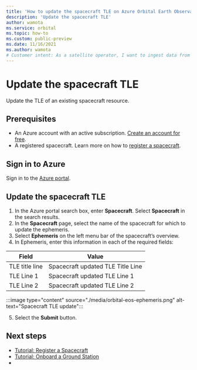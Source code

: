 ```yaml
---
title: 'How to update the spacecraft TLE on Azure Orbital Earth Observation service' 
description: 'Update the spacecraft TLE'
author: wamota
ms.service: orbital
ms.topic: how-to
ms.custom: public-preview
ms.date: 11/16/2021
ms.author: wamota
# Customer intent: As a satellite operator, I want to ingest data from my satellite into Azure.
---
```


# Update the spacecraft TLE

Update the TLE of an existing spacecraft resource.

## Prerequisites

- An Azure account with an active subscription. [Create an account for free](https://azure.microsoft.com/free/?WT.mc_id=A261C142F).
- A registered spacecraft. Learn more on how to [register a spacecraft](register-spacecraft.md).

## Sign in to Azure

Sign in to the [Azure portal](https://portal.azure.com).

## Update the spacecraft TLE

1.	In the Azure portal search box, enter **Spacecraft**. Select **Spacecraft** in the search results.
2.	In the **Spacecraft** page, select the name of the spacecraft for which to update the ephemeris.
3.	Select **Ephemeris** on the left menu bar of the spacecraft’s overview.
4.	In Ephemeris, enter this information in each of the required fields:

| **Field** | **Value** |
| --- | --- |
| TLE title line | Spacecraft updated TLE Title Line |
| TLE Line 1 | Spacecraft updated TLE Line 1 |
| TLE Line 2 | Spacecraft updated TLE Line 2 |

:::image type="content" source="./media/orbital-eos-ephemeris.png" alt-text="Spacecraft TLE update":::

5. Select the **Submit** button.

## Next steps

- [Tutorial: Register a Spacecraft](register-spacecraft.md)
- [Tutorial: Onboard a Ground Station](onboard-groundstation.md)
- 